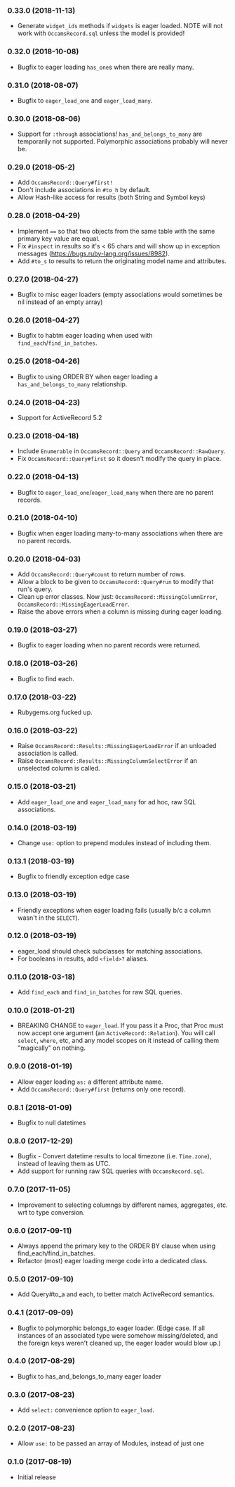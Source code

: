 ### 0.33.0 (2018-11-13)
* Generate `widget_ids` methods if `widgets` is eager loaded. NOTE will not work with `OccamsRecord.sql` unless the model is provided!

### 0.32.0 (2018-10-08)
* Bugfix to eager loading `has_one`s when there are really many.

### 0.31.0 (2018-08-07)
* Bugfix to `eager_load_one` and `eager_load_many`.

### 0.30.0 (2018-08-06)
* Support for `:through` associations! `has_and_belongs_to_many` are temporarily not supported. Polymorphic associations probably will never be.

### 0.29.0 (2018-05-2)
* Add `OccamsRecord::Query#first!`
* Don't include associations in `#to_h` by default.
* Allow Hash-like access for results (both String and Symbol keys)

### 0.28.0 (2018-04-29)
* Implement `==` so that two objects from the same table with the same primary key value are equal.
* Fix `#inspect` in results so it's < 65 chars and will show up in exception messages (https://bugs.ruby-lang.org/issues/8982).
* Add `#to_s` to results to return the originating model name and attributes.

### 0.27.0 (2018-04-27)
* Bugfix to misc eager loaders (empty associations would sometimes be nil instead of an empty array)

### 0.26.0 (2018-04-27)
* Bugfix to habtm eager loading when used with `find_each`/`find_in_batches`.

### 0.25.0 (2018-04-26)
* Bugfix to using ORDER BY when eager loading a `has_and_belongs_to_many` relationship.

### 0.24.0 (2018-04-23)
* Support for ActiveRecord 5.2

### 0.23.0 (2018-04-18)
* Include `Enumerable` in `OccamsRecord::Query` and `OccamsRecord::RawQuery`.
* Fix `OccamsRecord::Query#first` so it doesn't modify the query in place.

### 0.22.0 (2018-04-13)
* Bugfix to `eager_load_one`/`eager_load_many` when there are no parent records.

### 0.21.0 (2018-04-10)
* Bugfix when eager loading many-to-many associations when there are no parent records.

### 0.20.0 (2018-04-03)
* Add `OccamsRecord::Query#count` to return number of rows.
* Allow a block to be given to `OccamsRecord::Query#run` to modify that run's query.
* Clean up error classes. Now just: `OccamsRecord::MissingColumnError`, `OccamsRecord::MissingEagerLoadError`.
* Raise the above errors when a column is missing during eager loading.

### 0.19.0 (2018-03-27)
* Bugfix to eager loading when no parent records were returned.

### 0.18.0 (2018-03-26)
* Bugfix to find each.

### 0.17.0 (2018-03-22)
* Rubygems.org fucked up.

### 0.16.0 (2018-03-22)
* Raise `OccamsRecord::Results::MissingEagerLoadError` if an unloaded association is called.
* Raise `OccamsRecord::Results::MissingColumnSelectError` if an unselected column is called.

### 0.15.0 (2018-03-21)
* Add `eager_load_one` and `eager_load_many` for ad hoc, raw SQL associations.

### 0.14.0 (2018-03-19)
* Change `use:` option to prepend modules instead of including them.

### 0.13.1 (2018-03-19)
* Bugfix to friendly exception edge case

### 0.13.0 (2018-03-19)
* Friendly exceptions when eager loading fails (usually b/c a column wasn't in the `SELECT`).

### 0.12.0 (2018-03-19)
* eager_load should check subclasses for matching associations.
* For booleans in results, add `<field>?` aliases.

### 0.11.0 (2018-03-18)
* Add `find_each` and `find_in_batches` for raw SQL queries.

### 0.10.0 (2018-01-21)
* BREAKING CHANGE to `eager_load`. If you pass it a Proc, that Proc must now accept one argument (an `ActiveRecord::Relation`). You will call `select`, `where`, etc, and any model scopes on it instead of calling them "magically" on nothing.

### 0.9.0 (2018-01-19)
* Allow eager loading `as:` a different attribute name.
* Add `OccamsRecord::Query#first` (returns only one record).

### 0.8.1 (2018-01-09)
* Bugfix to null datetimes

### 0.8.0 (2017-12-29)
* Bugfix - Convert datetime results to local timezone (i.e. `Time.zone`), instead of leaving them as UTC.
* Add support for running raw SQL queries with `OccamsRecord.sql`.

### 0.7.0 (2017-11-05)
* Improvement to selecting columngs by different names, aggregates, etc. wrt to type conversion.

### 0.6.0 (2017-09-11)
* Always append the primary key to the ORDER BY clause when using find_each/find_in_batches.
* Refactor (most) eager loading merge code into a dedicated class.

### 0.5.0 (2017-09-10)
* Add Query#to_a and each, to better match ActiveRecord semantics.

### 0.4.1 (2017-09-09)
* Bugfix to polymorphic belongs_to eager loader. (Edge case. If all instances of an associated type were somehow missing/deleted, and the foreign keys weren't cleaned up, the eager loader would blow up.)

### 0.4.0 (2017-08-29)
* Bugfix to has_and_belongs_to_many eager loader

### 0.3.0 (2017-08-23)
* Add `select:` convenience option to `eager_load`.

### 0.2.0 (2017-08-23)
* Allow `use:` to be passed an array of Modules, instead of just one

### 0.1.0 (2017-08-19)
* Initial release
